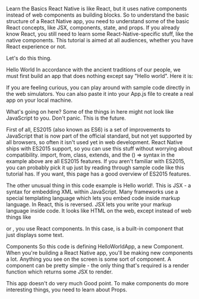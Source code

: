 Learn the Basics 
React Native is like React, but it uses native components instead of web components as building blocks. So to understand the basic structure of a React Native app, you need to understand some of the basic React concepts, like JSX, components, state, and props. If you already know React, you still need to learn some React-Native-specific stuff, like the native components. This tutorial is aimed at all audiences, whether you have React experience or not.

Let's do this thing.

Hello World 
In accordance with the ancient traditions of our people, we must first build an app that does nothing except say "Hello world". Here it is:


If you are feeling curious, you can play around with sample code directly in the web simulators. You can also paste it into your App.js file to create a real app on your local machine.

What's going on here? 
Some of the things in here might not look like JavaScript to you. Don't panic. This is the future.

First of all, ES2015 (also known as ES6) is a set of improvements to JavaScript that is now part of the official standard, but not yet supported by all browsers, so often it isn't used yet in web development. React Native ships with ES2015 support, so you can use this stuff without worrying about compatibility. import, from, class, extends, and the () => syntax in the example above are all ES2015 features. If you aren't familiar with ES2015, you can probably pick it up just by reading through sample code like this tutorial has. If you want, this page has a good overview of ES2015 features.

The other unusual thing in this code example is <Text>Hello world!</Text>. This is JSX - a syntax for embedding XML within JavaScript. Many frameworks use a special templating language which lets you embed code inside markup language. In React, this is reversed. JSX lets you write your markup language inside code. It looks like HTML on the web, except instead of web things like <div> or <span>, you use React components. In this case, <Text> is a built-in component that just displays some text.

Components 
So this code is defining HelloWorldApp, a new Component. When you're building a React Native app, you'll be making new components a lot. Anything you see on the screen is some sort of component. A component can be pretty simple - the only thing that's required is a render function which returns some JSX to render.

This app doesn't do very much 
Good point. To make components do more interesting things, you need to learn about Props.
